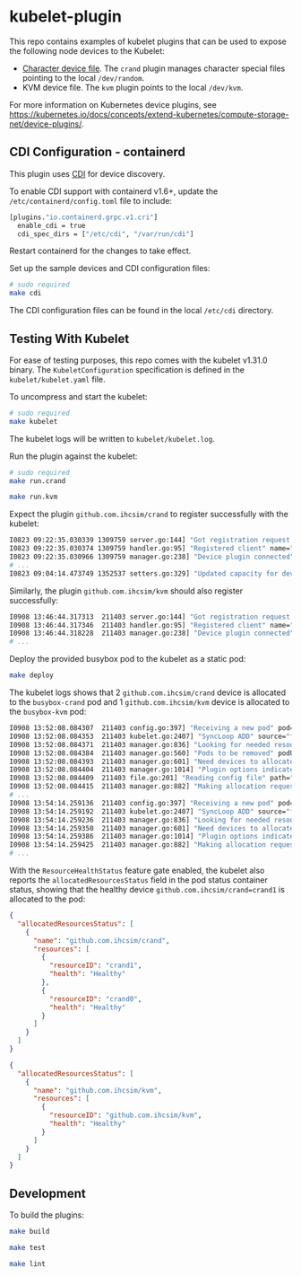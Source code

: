 # kubelet-plugin

This repo contains examples of kubelet plugins that can be used to expose the
following node devices to the Kubelet:

* [Character device file](https://man7.org/linux/man-pages/man2/mknod.2.html).
The `crand` plugin manages character special files pointing to the local
`/dev/random`.
* KVM device file. The `kvm` plugin points to the local `/dev/kvm`.

For more information on Kubernetes device plugins, see
https://kubernetes.io/docs/concepts/extend-kubernetes/compute-storage-net/device-plugins/.

## CDI Configuration - containerd

This plugin uses [CDI](https://github.com/cncf-tags/container-device-interface/)
for device discovery.

To enable CDI support with containerd v1.6+, update the 
`/etc/containerd/config.toml` file to include:

```sh
[plugins."io.containerd.grpc.v1.cri"]
  enable_cdi = true
  cdi_spec_dirs = ["/etc/cdi", "/var/run/cdi"]
```

Restart containerd for the changes to take effect.

Set up the sample devices and CDI configuration files:

```sh
# sudo required
make cdi
```

The CDI configuration files can be found in the local `/etc/cdi` directory.

## Testing With Kubelet

For ease of testing purposes, this repo comes with the kubelet v1.31.0 binary. 
The `KubeletConfiguration` specification is defined in the `kubelet/kubelet.yaml`
file.

To uncompress and start the kubelet:

```sh
# sudo required
make kubelet
```

The kubelet logs will be written to `kubelet/kubelet.log`.

Run the plugin against the kubelet:

```sh
# sudo required
make run.crand

make run.kvm
```

Expect the plugin `github.com.ihcsim/crand` to register successfully with the kubelet:

```sh
I0823 09:22:35.030339 1309759 server.go:144] "Got registration request from device plugin with resource" resourceName="github.com.ihcsim/crand"
I0823 09:22:35.030374 1309759 handler.go:95] "Registered client" name="github.com.ihcsim/crand"
I0823 09:22:35.030966 1309759 manager.go:238] "Device plugin connected" resourceName="github.com.ihcsim/crand"
# ...
I0823 09:04:14.473749 1352537 setters.go:329] "Updated capacity for device plugin" plugin="github.com.ihcsim/crand" capacity=3
```

Similarly, the plugin `github.com.ihcsim/kvm` should also register successfully:
```sh   
I0908 13:46:44.317313  211403 server.go:144] "Got registration request from device plugin with resource" resourceName="github.com.ihcsim/kvm"
I0908 13:46:44.317346  211403 handler.go:95] "Registered client" name="github.com.ihcsim/kvm"
I0908 13:46:44.318228  211403 manager.go:238] "Device plugin connected" resourceName="github.com.ihcsim/kvm"
# ...
```


Deploy the provided busybox pod to the kubelet as a static pod:

```sh
make deploy
```

The kubelet logs shows that 2 `github.com.ihcsim/crand` device is allocated to 
the `busybox-crand` pod and 1 `github.com.ihcsim/kvm` device is allocated to the
`busybox-kvm` pod:

```sh
I0908 13:52:08.084307  211403 config.go:397] "Receiving a new pod" pod="default/busybox-crand-localhost"
I0908 13:52:08.084353  211403 kubelet.go:2407] "SyncLoop ADD" source="file" pods=["default/busybox-crand-localhost"]
I0908 13:52:08.084371  211403 manager.go:836] "Looking for needed resources" needed=2 resourceName="github.com.ihcsim/crand"
I0908 13:52:08.084384  211403 manager.go:560] "Pods to be removed" podUIDs=["a9dc80a0d8f74cefb3be144bbfc1b898"]
I0908 13:52:08.084393  211403 manager.go:601] "Need devices to allocate for pod" deviceNumber=2 resourceName="github.com.ihcsim/crand" podUID="8b5e7c6badf1ce0c12118bdb12ce9a8c" containerName="busybox"
I0908 13:52:08.084404  211403 manager.go:1014] "Plugin options indicate to skip GetPreferredAllocation for resource" resourceName="github.com.ihcsim/crand"
I0908 13:52:08.084409  211403 file.go:201] "Reading config file" path="/home/isim/workspace/kubelet-plugin/kubelet/run/pods/busybox-kvm.yaml"
I0908 13:52:08.084415  211403 manager.go:882] "Making allocation request for device plugin" devices=["crand1","crand0"] resourceName="github.com.ihcsim/crand"
# ...
I0908 13:54:14.259136  211403 config.go:397] "Receiving a new pod" pod="default/busybox-kvm-localhost"
I0908 13:54:14.259192  211403 kubelet.go:2407] "SyncLoop ADD" source="file" pods=["default/busybox-kvm-localhost"]
I0908 13:54:14.259236  211403 manager.go:836] "Looking for needed resources" needed=1 resourceName="github.com.ihcsim/kvm"
I0908 13:54:14.259350  211403 manager.go:601] "Need devices to allocate for pod" deviceNumber=1 resourceName="github.com.ihcsim/kvm" podUID="79afb85449be9e045489922c8d983fe8" containerName="busybox"
I0908 13:54:14.259386  211403 manager.go:1014] "Plugin options indicate to skip GetPreferredAllocation for resource" resourceName="github.com.ihcsim/kvm"
I0908 13:54:14.259425  211403 manager.go:882] "Making allocation request for device plugin" devices=["github.com.ihcsim/kvm"] resourceName="github.com.ihcsim/kvm"
# ...
```

With the `ResourceHealthStatus` feature gate enabled, the kubelet also reports 
the `allocatedResourcesStatus` field in the pod status container status, 
showing that the healthy device `github.com.ihcsim/crand=crand1` is allocated to the pod:

```json
{
  "allocatedResourcesStatus": [
    {
      "name": "github.com.ihcsim/crand",
      "resources": [
        {
          "resourceID": "crand1",
          "health": "Healthy"
        },
        {
          "resourceID": "crand0",
          "health": "Healthy"
        }
      ]
    }
  ]
}

{
  "allocatedResourcesStatus": [
    {
      "name": "github.com.ihcsim/kvm",
      "resources": [
        {
          "resourceID": "github.com.ihcsim/kvm",
          "health": "Healthy"
        }
      ]
    }
  ]
}
```

## Development

To build the plugins:

```sh
make build

make test

make lint
```
